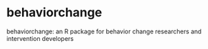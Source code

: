 # behaviorchange
behaviorchange: an R package for behavior change researchers and intervention developers
